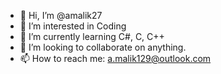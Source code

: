 - 👋 Hi, I’m @amalik27
- 👀 I’m interested in Coding 
- 🌱 I’m currently learning C#, C, C++
- 💞️ I’m looking to collaborate on anything.
- 📫 How to reach me: a.malik129@outlook.com

<!---
amalik27/amalik27 is a ✨ special ✨ repository because its `README.md` (this file) appears on your GitHub profile.
You can click the Preview link to take a look at your changes.
--->
